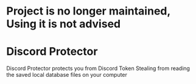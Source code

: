 # Project is no longer maintained, Using it is not advised

# Discord Protector
Discord Protector protects you from Discord Token Stealing from reading the saved local database files on your computer

